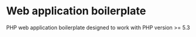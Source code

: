 # Web application boilerplate

PHP web application boilerplate designed to work with PHP version >= 5.3
